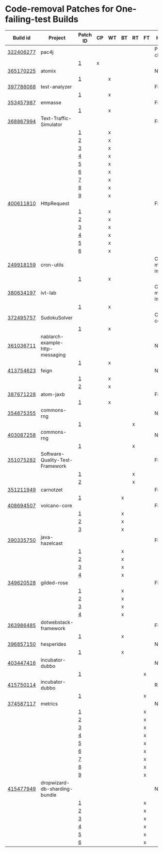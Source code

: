 # Code-removal Patches for One-failing-test Builds

|Build id                                                                                                         |Project                        |Patch ID                                                                      |CP |WT |BT |RT |FT |Human patch                 |Details                                       |
|-----------------------------------------------------------------------------------------------------------------|-------------------------------|------------------------------------------------------------------------------|---|---|---|---|---|----------------------------|----------------------------------------------|
|[322406277](https://github.com/repairnator/repairnator-experiments/tree/e762ed4f8f2035e3a8ef372c60247f4ba54168f3)|pac4j                          |                                                                              |   |   |   |   |   |Pull request closed         |[Link](builds-one-failing-test-case/322406277)|
|                                                                                                                 |                               |[1](builds-one-failing-test-case/322406277/code-removal-patches/patch_1.patch)|x  |   |   |   |   |                            |                                              |
|[365170225](https://github.com/repairnator/repairnator-experiments/tree/4285d1aef8d451abd79a53e75fac346fe0a4a42a)|atomix                         |                                                                              |   |   |   |   |   |Not found                   |[Link](builds-one-failing-test-case/365170225)|
|                                                                                                                 |                               |[1](builds-one-failing-test-case/365170225/code-removal-patches/patch_1.patch)|   |x  |   |   |   |                            |                                              |
|[397786068](https://github.com/repairnator/repairnator-experiments/tree/8a4c55d7c1b001ec63943c22035d39274318ce71)|test-analyzer                  |                                                                              |   |   |   |   |   |Fix test data               |[Link](builds-one-failing-test-case/397786068)|
|                                                                                                                 |                               |[1](builds-one-failing-test-case/397786068/code-removal-patches/patch_1.patch)|   |x  |   |   |   |                            |                                              |
|[353457987](https://github.com/repairnator/repairnator-experiments/tree/974007bbb02f33621679007d8d1bc89f895e073c)|enmasse                        |                                                                              |   |   |   |   |   |Fix test code               |[Link](builds-one-failing-test-case/322406277)|
|                                                                                                                 |                               |[1](builds-one-failing-test-case/353457987/code-removal-patches/patch_1.patch)|   |x  |   |   |   |                            |                                              |
|[368867994](https://github.com/repairnator/repairnator-experiments/tree/fdef386149ada053317edf8c130a3674eadb021f)|Text-Traffic-Simulator         |                                                                              |   |   |   |   |   |Fix test code               |[Link](builds-one-failing-test-case/353457987)|
|                                                                                                                 |                               |[1](builds-one-failing-test-case/368867994/code-removal-patches/patch_1.patch)|   |x  |   |   |   |                            |                                              |
|                                                                                                                 |                               |[2](builds-one-failing-test-case/368867994/code-removal-patches/patch_2.patch)|   |x  |   |   |   |                            |                                              |
|                                                                                                                 |                               |[3](builds-one-failing-test-case/368867994/code-removal-patches/patch_3.patch)|   |x  |   |   |   |                            |                                              |
|                                                                                                                 |                               |[4](builds-one-failing-test-case/368867994/code-removal-patches/patch_4.patch)|   |x  |   |   |   |                            |                                              |
|                                                                                                                 |                               |[5](builds-one-failing-test-case/368867994/code-removal-patches/patch_5.patch)|   |x  |   |   |   |                            |                                              |
|                                                                                                                 |                               |[6](builds-one-failing-test-case/368867994/code-removal-patches/patch_6.patch)|   |x  |   |   |   |                            |                                              |
|                                                                                                                 |                               |[7](builds-one-failing-test-case/368867994/code-removal-patches/patch_7.patch)|   |x  |   |   |   |                            |                                              |
|                                                                                                                 |                               |[8](builds-one-failing-test-case/368867994/code-removal-patches/patch_8.patch)|   |x  |   |   |   |                            |                                              |
|                                                                                                                 |                               |[9](builds-one-failing-test-case/368867994/code-removal-patches/patch_9.patch)|   |x  |   |   |   |                            |                                              |
|[400611810](https://github.com/repairnator/repairnator-experiments/tree/15f57d18e2f71f91282135e3fedba12351d1c9d9)|HttpRequest                    |                                                                              |   |   |   |   |   |Fix test code               |[Link](builds-one-failing-test-case/400611810)|
|                                                                                                                 |                               |[1](builds-one-failing-test-case/400611810/code-removal-patches/patch_1.patch)|   |x  |   |   |   |                            |                                              |
|                                                                                                                 |                               |[2](builds-one-failing-test-case/400611810/code-removal-patches/patch_2.patch)|   |x  |   |   |   |                            |                                              |
|                                                                                                                 |                               |[3](builds-one-failing-test-case/400611810/code-removal-patches/patch_3.patch)|   |x  |   |   |   |                            |                                              |
|                                                                                                                 |                               |[4](builds-one-failing-test-case/400611810/code-removal-patches/patch_4.patch)|   |x  |   |   |   |                            |                                              |
|                                                                                                                 |                               |[5](builds-one-failing-test-case/400611810/code-removal-patches/patch_5.patch)|   |x  |   |   |   |                            |                                              |
|                                                                                                                 |                               |[6](builds-one-failing-test-case/400611810/code-removal-patches/patch_6.patch)|   |x  |   |   |   |                            |                                              |
|[249918159](https://github.com/repairnator/repairnator-experiments/tree/9a1d57c1d0e8bb356228777d5deb58590c891e8e)|cron-utils                     |                                                                              |   |   |   |   |   |Change method implementation|[Link](builds-one-failing-test-case/249918159)|
|                                                                                                                 |                               |[1](builds-one-failing-test-case/249918159/code-removal-patches/patch_1.patch)|   |x  |   |   |   |                            |                                              |
|[380634197](https://github.com/repairnator/repairnator-experiments/tree/e9fe224f8536176eb02c0a952f0056222e19dbf2)|ivt-lab                        |                                                                              |   |   |   |   |   |Change method implementation|[Link](builds-one-failing-test-case/380634197)|
|                                                                                                                 |                               |[1](builds-one-failing-test-case/380634197/code-removal-patches/patch_1.patch)|   |x  |   |   |   |                            |                                              |
|[372495757](https://github.com/repairnator/repairnator-experiments/tree/8ba2d0f3840327388c549c76122503a0c000aea8)|SudokuSolver                   |                                                                              |   |   |   |   |   |Change condition            |[Link](builds-one-failing-test-case/372495757)|
|                                                                                                                 |                               |[1](builds-one-failing-test-case/372495757/code-removal-patches/patch_1.patch)|   |x  |   |   |   |                            |                                              |
|[361036711](https://github.com/repairnator/repairnator-experiments/tree/42d3d55a6a7da2bdb61107bef0aa02aa0ce396cf)|nablarch-example-http-messaging|                                                                              |   |   |   |   |   |Not found                   |[Link](builds-one-failing-test-case/361036711)|
|                                                                                                                 |                               |[1](builds-one-failing-test-case/361036711/code-removal-patches/patch_1.patch)|   |x  |   |   |   |                            |                                              |
|[413754623](https://github.com/repairnator/repairnator-experiments/tree/8f80f5c65d04ad2e5804f44f40c7088c95e13234)|feign                          |                                                                              |   |   |   |   |   |Not found                   |[Link](builds-one-failing-test-case/413754623)|
|                                                                                                                 |                               |[1](builds-one-failing-test-case/413754623/code-removal-patches/patch_1.patch)|   |x  |   |   |   |                            |                                              |
|                                                                                                                 |                               |[2](builds-one-failing-test-case/413754623/code-removal-patches/patch_2.patch)|   |x  |   |   |   |                            |                                              |
|[387671228](https://github.com/repairnator/repairnator-experiments/tree/78c1c451ff977e20b523caf43fafca93cd306f8b)|atom-jaxb                      |                                                                              |   |   |   |   |   |Fix test code               |[Link](builds-one-failing-test-case/387671228)|
|                                                                                                                 |                               |[1](builds-one-failing-test-case/387671228/code-removal-patches/patch_1.patch)|   |x  |   |   |   |                            |                                              |
|[354875355](https://github.com/repairnator/repairnator-experiments/tree/863676ac70f08a544ce9cc2d518d2c4434511969)|commons-rng                    |                                                                              |   |   |   |   |   |Not found                   |[Link](builds-one-failing-test-case/354875355)|
|                                                                                                                 |                               |[1](builds-one-failing-test-case/354875355/code-removal-patches/patch_1.patch)|   |   |   |x  |   |                            |                                              |
|[403087258](https://github.com/repairnator/repairnator-experiments/tree/bde6e8936b524270b41002b12a45372d4f58007c)|commons-rng                    |                                                                              |   |   |   |   |   |Not found                   |[Link](builds-one-failing-test-case/403087258)|
|                                                                                                                 |                               |[1](builds-one-failing-test-case/403087258/code-removal-patches/patch_1.patch)|   |   |   |x  |   |                            |                                              |
|[351075282](https://github.com/repairnator/repairnator-experiments/tree/dbf7edc5fd864ee6299068b14eff0267c9e54ff0)|Software-Quality-Test-Framework|                                                                              |   |   |   |   |   |Fix test data               |[Link](builds-one-failing-test-case/351075282)|
|                                                                                                                 |                               |[1](builds-one-failing-test-case/351075282/code-removal-patches/patch_1.patch)|   |   |   |x  |   |                            |                                              |
|                                                                                                                 |                               |[2](builds-one-failing-test-case/351075282/code-removal-patches/patch_2.patch)|   |   |   |x  |   |                            |                                              |
|[351211949](https://github.com/repairnator/repairnator-experiments/tree/acfa5adb229636361f35e7784efb45d2f3e8368f)|carnotzet                      |                                                                              |   |   |   |   |   |Fix test code               |[Link](builds-one-failing-test-case/351211949)|
|                                                                                                                 |                               |[1](builds-one-failing-test-case/351211949/code-removal-patches/patch_1.patch)|   |   |x  |   |   |                            |                                              |
|[408694507](https://github.com/repairnator/repairnator-experiments/tree/9f15282ffc0d72a77f786e0817a77ee28d3cdc5d)|volcano-core                   |                                                                              |   |   |   |   |   |Fix test code               |[Link](builds-one-failing-test-case/408694507)|
|                                                                                                                 |                               |[1](builds-one-failing-test-case/408694507/code-removal-patches/patch_1.patch)|   |   |x  |   |   |                            |                                              |
|                                                                                                                 |                               |[2](builds-one-failing-test-case/408694507/code-removal-patches/patch_2.patch)|   |   |x  |   |   |                            |                                              |
|                                                                                                                 |                               |[3](builds-one-failing-test-case/408694507/code-removal-patches/patch_3.patch)|   |   |x  |   |   |                            |                                              |
|[390335750](https://github.com/repairnator/repairnator-experiments/tree/b4006d5350fe34a529a2dfe7ad43f80c6dd18979)|java-hazelcast                 |                                                                              |   |   |   |   |   |Fix test code               |[Link](builds-one-failing-test-case/390335750)|
|                                                                                                                 |                               |[1](builds-one-failing-test-case/390335750/code-removal-patches/patch_1.patch)|   |   |x  |   |   |                            |                                              |
|                                                                                                                 |                               |[2](builds-one-failing-test-case/390335750/code-removal-patches/patch_2.patch)|   |   |x  |   |   |                            |                                              |
|                                                                                                                 |                               |[3](builds-one-failing-test-case/390335750/code-removal-patches/patch_3.patch)|   |   |x  |   |   |                            |                                              |
|                                                                                                                 |                               |[4](builds-one-failing-test-case/390335750/code-removal-patches/patch_4.patch)|   |   |x  |   |   |                            |                                              |
|[349620528](https://github.com/repairnator/repairnator-experiments/tree/788621757e0a09af3c33260197b01d70df20b0ed)|gilded-rose                    |                                                                              |   |   |   |   |   |Fix test code               |[Link](builds-one-failing-test-case/349620528)|
|                                                                                                                 |                               |[1](builds-one-failing-test-case/349620528/code-removal-patches/patch_1.patch)|   |   |x  |   |   |                            |                                              |
|                                                                                                                 |                               |[2](builds-one-failing-test-case/349620528/code-removal-patches/patch_2.patch)|   |   |x  |   |   |                            |                                              |
|                                                                                                                 |                               |[3](builds-one-failing-test-case/349620528/code-removal-patches/patch_3.patch)|   |   |x  |   |   |                            |                                              |
|                                                                                                                 |                               |[4](builds-one-failing-test-case/349620528/code-removal-patches/patch_4.patch)|   |   |x  |   |   |                            |                                              |
|[363986485](https://github.com/repairnator/repairnator-experiments/tree/c0a1fa5702c5c4b58b69515fbd6072676d3679bf)|dotwebstack-framework          |                                                                              |   |   |   |   |   |Fix test code               |[Link](builds-one-failing-test-case/363986485)|
|                                                                                                                 |                               |[1](builds-one-failing-test-case/363986485/code-removal-patches/patch_1.patch)|   |   |x  |   |   |                            |                                              |
|[396857150](https://github.com/repairnator/repairnator-experiments/tree/e707c6f445dfaffa6b66e626a87a12474aca313e)|hesperides                     |                                                                              |   |   |   |   |   |Not found                   |[Link](builds-one-failing-test-case/396857150)|
|                                                                                                                 |                               |[1](builds-one-failing-test-case/396857150/code-removal-patches/patch_1.patch)|   |   |x  |   |   |                            |                                              |
|[403447416](https://github.com/repairnator/repairnator-experiments/tree/85e2172d82b2e3ee3c78ea63ca75c060580e78c6)|incubator-dubbo                |                                                                              |   |   |   |   |   |No change                   |[Link](builds-one-failing-test-case/403447416)|
|                                                                                                                 |                               |[1](builds-one-failing-test-case/403447416/code-removal-patches/patch_1.patch)|   |   |   |   |x  |                            |                                              |
|[415750114](https://github.com/repairnator/repairnator-experiments/tree/5a9718c5456482e6fc7ad45e7f87673989c77a7e)|incubator-dubbo                |                                                                              |   |   |   |   |   |Revert                      |[Link](builds-one-failing-test-case/415750114)|
|                                                                                                                 |                               |[1](builds-one-failing-test-case/415750114/code-removal-patches/patch_1.patch)|   |   |   |   |x  |                            |                                              |
|[374587117](https://github.com/repairnator/repairnator-experiments/tree/1596f7ae31504996ec3be2bbd4ee298af727c03e)|metrics                        |                                                                              |   |   |   |   |   |No change                   |[Link](builds-one-failing-test-case/374587117)|
|                                                                                                                 |                               |[1](builds-one-failing-test-case/374587117/code-removal-patches/patch_1.patch)|   |   |   |   |x  |                            |                                              |
|                                                                                                                 |                               |[2](builds-one-failing-test-case/374587117/code-removal-patches/patch_2.patch)|   |   |   |   |x  |                            |                                              |
|                                                                                                                 |                               |[3](builds-one-failing-test-case/374587117/code-removal-patches/patch_3.patch)|   |   |   |   |x  |                            |                                              |
|                                                                                                                 |                               |[4](builds-one-failing-test-case/374587117/code-removal-patches/patch_4.patch)|   |   |   |   |x  |                            |                                              |
|                                                                                                                 |                               |[5](builds-one-failing-test-case/374587117/code-removal-patches/patch_5.patch)|   |   |   |   |x  |                            |                                              |
|                                                                                                                 |                               |[6](builds-one-failing-test-case/374587117/code-removal-patches/patch_6.patch)|   |   |   |   |x  |                            |                                              |
|                                                                                                                 |                               |[7](builds-one-failing-test-case/374587117/code-removal-patches/patch_7.patch)|   |   |   |   |x  |                            |                                              |
|                                                                                                                 |                               |[8](builds-one-failing-test-case/374587117/code-removal-patches/patch_8.patch)|   |   |   |   |x  |                            |                                              |
|                                                                                                                 |                               |[9](builds-one-failing-test-case/374587117/code-removal-patches/patch_9.patch)|   |   |   |   |x  |                            |                                              |
|[415477949](https://github.com/repairnator/repairnator-experiments/tree/9d4a110655d93136cbfb5147364701c7ca08e0a6)|dropwizard-db-sharding-bundle  |                                                                              |   |   |   |   |   |No change                   |[Link](builds-one-failing-test-case/415477949)|
|                                                                                                                 |                               |[1](builds-one-failing-test-case/415477949/code-removal-patches/patch_1.patch)|   |   |   |   |x  |                            |                                              |
|                                                                                                                 |                               |[2](builds-one-failing-test-case/415477949/code-removal-patches/patch_2.patch)|   |   |   |   |x  |                            |                                              |
|                                                                                                                 |                               |[3](builds-one-failing-test-case/415477949/code-removal-patches/patch_3.patch)|   |   |   |   |x  |                            |                                              |
|                                                                                                                 |                               |[4](builds-one-failing-test-case/415477949/code-removal-patches/patch_4.patch)|   |   |   |   |x  |                            |                                              |
|                                                                                                                 |                               |[5](builds-one-failing-test-case/415477949/code-removal-patches/patch_5.patch)|   |   |   |   |x  |                            |                                              |
|                                                                                                                 |                               |[6](builds-one-failing-test-case/415477949/code-removal-patches/patch_6.patch)|   |   |   |   |x  |                            |                                              |

